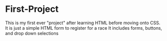 # First-Project
This is my first ever "project" after learning HTML before moving onto CSS. 
It is just a simple HTML form to register for a race
It includes forms, buttons, and drop down selections
